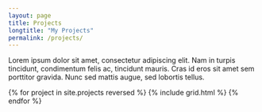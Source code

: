 ```yaml
---
layout: page
title: Projects
longtitle: "My Projects"
permalink: /projects/
---
```


Lorem ipsum dolor sit amet, consectetur adipiscing elit. Nam in turpis tincidunt, condimentum felis ac, tincidunt mauris. Cras id eros sit amet sem porttitor gravida. Nunc sed mattis augue, sed lobortis tellus.

<div class="grid">
  {% for project in site.projects reversed %}
    {% include grid.html %}
  {% endfor %}
</div>